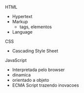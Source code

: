 HTML
- Hypertext
- Markup
  - tags, elementos
- Language

CSS
- Cascading Style Sheet

JavaScript
- Interpretada pelo browser
- dinamica
- orientado a objeto
- ECMA Script trazendo inovacoes
